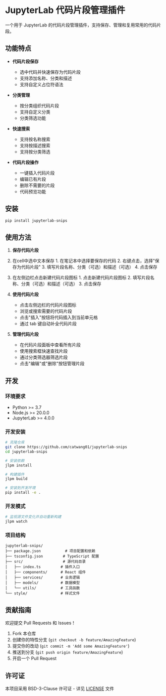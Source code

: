 # JupyterLab 代码片段管理插件

一个用于 JupyterLab 的代码片段管理插件，支持保存、管理和复用常用的代码片段。

## 功能特点

- **代码片段保存**
  - 选中代码并快速保存为代码片段
  - 支持添加名称、分类和描述
  - 支持自定义占位符语法

- **分类管理**
  - 按分类组织代码片段
  - 支持自定义分类
  - 分类筛选功能

- **快速搜索**
  - 支持按名称搜索
  - 支持按描述搜索
  - 支持按分类筛选

- **代码片段操作**
  - 一键插入代码片段
  - 编辑已有片段
  - 删除不需要的片段
  - 代码预览功能

## 安装

```bash
pip install jupyterlab-snips
```

## 使用方法

1. **保存代码片段**
  1. 在cell中选中文本保存
    1. 在笔记本中选择要保存的代码
    2. 右键点击，选择"保存为代码片段"
    3. 填写片段名称、分类（可选）和描述（可选）
    4. 点击保存
  2. 在左侧边栏点击新建代码片段图标
    1. 点击新建代码片段图标
    2. 填写片段名称、分类（可选）和描述（可选）
    3. 点击保存

2. **使用代码片段**
   - 点击左侧边栏的代码片段图标
   - 浏览或搜索需要的代码片段
   - 点击"插入"按钮将代码插入到当前单元格
   - 通过 tab 键自动补全代码片段

3. **管理代码片段**
   - 在代码片段面板中查看所有片段
   - 使用搜索框快速查找片段
   - 通过分类筛选器筛选片段
   - 点击"编辑"或"删除"按钮管理片段

## 开发

### 环境要求

- Python >= 3.7
- Node.js >= 20.0.0
- JupyterLab >= 4.0.0

### 开发安装

```bash
# 克隆仓库
git clone https://github.com/catwang01/jupyterlab-snips
cd jupyterlab-snips

# 安装依赖
jlpm install

# 构建插件
jlpm build

# 安装到开发环境
pip install -e .
```

### 开发模式

```bash
# 监视源文件变化并自动重新构建
jlpm watch
```

### 项目结构

```
jupyterlab-snips/
├── package.json           # 项目配置和依赖
├── tsconfig.json         # TypeScript 配置
├── src/                  # 源代码目录
│   ├── index.ts         # 插件入口
│   ├── components/      # React 组件
│   ├── services/        # 业务逻辑
│   ├── models/          # 数据模型
│   └── utils/           # 工具函数
└── style/               # 样式文件
```

## 贡献指南

欢迎提交 Pull Requests 和 Issues！

1. Fork 本仓库
2. 创建你的特性分支 (`git checkout -b feature/AmazingFeature`)
3. 提交你的改动 (`git commit -m 'Add some AmazingFeature'`)
4. 推送到分支 (`git push origin feature/AmazingFeature`)
5. 开启一个 Pull Request

## 许可证

本项目采用 BSD-3-Clause 许可证 - 详见 [LICENSE](LICENSE) 文件